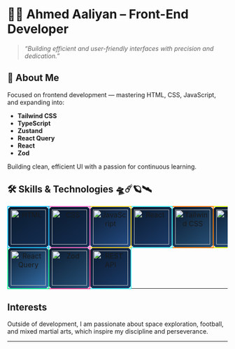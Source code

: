 # 👨‍🚀 Ahmed Aaliyan – Front-End Developer

> *“Building efficient and user-friendly interfaces with precision and dedication.”*

## 👋 About Me

Focused on frontend development — mastering HTML, CSS, JavaScript, and expanding into:

- **Tailwind CSS**  
- **TypeScript**  
- **Zustand**  
- **React Query**  
- **React**  
- **Zod**  

Building clean, efficient UI with a passion for continuous learning.

## 🛠️ Skills & Technologies 🛸☄️🪐🛰️

<table>
  <tr>
    <td align="center" width="120" style="background:linear-gradient(145deg,#0b1a2d,#142e52); border: 2px solid #1ec4ff; border-radius:10px; padding:6px;">
      <img src="" alt="HTML" height="80" />
    </td>
    <td align="center" width="120" style="background:linear-gradient(145deg,#0b1a2d,#142e52); border: 2px solid #ff6bcb; border-radius:10px; padding:6px;">
      <img src="" alt="CSS" height="80" />
    </td>
    <td align="center" width="120" style="background:linear-gradient(145deg,#0b1a2d,#234c85); border: 2px solid #f9d423; border-radius:10px; padding:6px;">
      <img src="https://camo.githubusercontent.com/9f44b299b7e1173e15c41a2bb04863ca5e78c81ab947283d3b6f6475871b8f60/68747470733a2f2f74656368737461636b2d67656e657261746f722e76657263656c2e6170702f6a732d69636f6e2e737667" alt="JavaScript" height="80" />
    </td>
    <td align="center" width="120" style="background:linear-gradient(145deg,#0b1a2d,#1b3c6b); border: 2px solid #42f2f7; border-radius:10px; padding:6px;">
      <img src="" alt="React" height="80" />
    </td>
    <td align="center" width="120" style="background:linear-gradient(145deg,#0b1a2d,#265077); border: 2px solid #ff7b00; border-radius:10px; padding:6px;">
      <img src="" alt="Tailwind CSS" height="80" />
    </td>
    <td align="center" width="120" style="background:linear-gradient(145deg,#0b1a2d,#2d5f92); border: 2px solid #dfff00; border-radius:10px; padding:6px;">
      <img src="" alt="TypeScript" height="80" />
    </td>
    <td align="center" width="120" style="background:linear-gradient(145deg,#0b1a2d,#3470aa); border: 2px solid #e23cfd; border-radius:10px; padding:6px;">
      <img src="" alt="Zustand" height="80" />
    </td>
  </tr>
  <tr>
    <td align="center" width="120" style="background:linear-gradient(145deg,#0b1a2d,#3470aa); border: 2px solid #14f195; border-radius:10px; padding:6px;">
      <img src="" alt="React Query" height="80" />
    </td>
    <td align="center" width="120" style="background:linear-gradient(145deg,#0b1a2d,#265077); border: 2px solid #f54291; border-radius:10px; padding:6px;">
      <img src="" alt="Zod" height="80" />
    </td>
    <td align="center" width="120" style="background:linear-gradient(145deg,#0b1a2d,#1b3c6b); border: 2px solid #42f2f7; border-radius:10px; padding:6px;">
      <img src="https://camo.githubusercontent.com/baded9c49142c6eba68bc067e0d4b7c06db95b2b359eb048ff2112ff08686f06/68747470733a2f2f74656368737461636b2d67656e657261746f722e76657263656c2e6170702f726573746170692d69636f6e2e737667" alt="REST API" height="80" />
    </td>
    <td></td>
    <td></td>
    <td></td>
    <td></td>
  </tr>
</table>



## Interests  

Outside of development, I am passionate about space exploration, football, and mixed martial arts, which inspire my discipline and perseverance.

---
